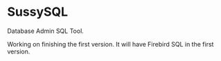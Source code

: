 # SussySQL

Database Admin SQL Tool.

Working on finishing the first version.
It will have Firebird SQL in the first version.